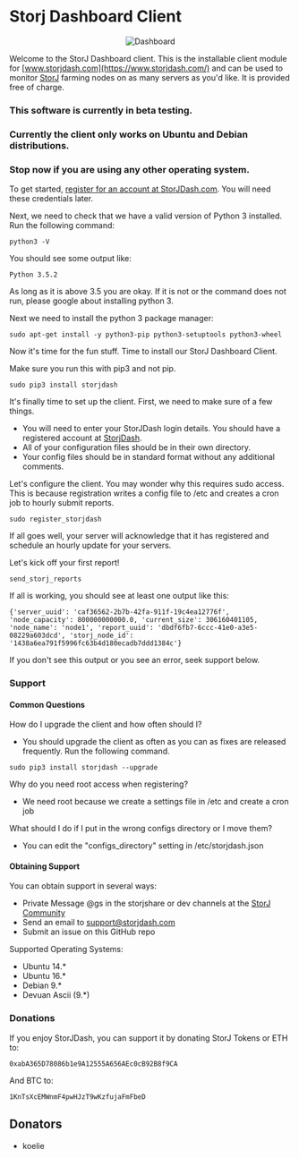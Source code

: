 # Storj Dashboard Client

<p align="center">
  <img src="https://s3-us-west-1.amazonaws.com/storjdashgeneral/Screenshot+2017-10-25+18.35.13.png" alt="Dashboard">
</p>

Welcome to the StorJ Dashboard client.  This is the installable client module for [www.storjdash.com](https://www.storjdash.com/) and can be used to monitor [StorJ](https://storj.io) farming nodes on as many servers as you'd like.  It is provided free of charge.

### This software is currently in beta testing.

### Currently the client only works on Ubuntu and Debian distributions.

### Stop now if you are using any other operating system.

To get started, [register for an account at StorJDash.com](https://www.storjdash.com/register/).  You will need these credentials later.

Next, we need to check that we have a valid version of Python 3 installed.  Run the following command:

```
python3 -V
```

You should see some output like:

```
Python 3.5.2
```

As long as it is above 3.5 you are okay.  If it is not or the command does not run, please google about installing python 3.

Next we need to install the python 3 package manager:

```
sudo apt-get install -y python3-pip python3-setuptools python3-wheel
```

Now it's time for the fun stuff.  Time to install our StorJ Dashboard Client.

Make sure you run this with pip3 and not pip.

```
sudo pip3 install storjdash
```
It's finally time to set up the client.  First, we need to make sure of a few things.

* You will need to enter your StorJDash login details.  You should have a registered account at [StorjDash](https://www.storjdash.com/).
* All of your configuration files should be in their own directory.
* Your config files should be in standard format without any additional comments.

Let's configure the client.  You may wonder why this requires sudo access.  This is because registration writes a config file to /etc and creates a cron job to hourly submit reports.

```
sudo register_storjdash
```

If all goes well, your server will acknowledge that it has registered and schedule an hourly update for your servers.

Let's kick off your first report!

```
send_storj_reports
```
If all is working, you should see at least one output like this:
```
{'server_uuid': 'caf36562-2b7b-42fa-911f-19c4ea12776f', 'node_capacity': 800000000000.0, 'current_size': 306160401105, 'node_name': 'node1', 'report_uuid': 'dbdf6fb7-6ccc-41e0-a3e5-08229a603dcd', 'storj_node_id': '1438a6ea791f5996fc63b4d180ecadb7ddd1384c'}
```
If you don't see this output or you see an error, seek support below.

### Support

#### Common Questions

How do I upgrade the client and how often should I?

* You should upgrade the client as often as you can as fixes are released frequently.  Run the following command.

```
sudo pip3 install storjdash --upgrade
```

Why do you need root access when registering?

* We need root because we create a settings file in /etc and create a cron job

What should I do if I put in the wrong configs directory or I move them?

* You can edit the "configs_directory" setting in /etc/storjdash.json

#### Obtaining Support

You can obtain support in several ways:

* Private Message @gs in the storjshare or dev channels at the [StorJ Community](https://community.storj.io/)
* Send an email to [support@storjdash.com](mailto:support@storjdash.com)
* Submit an issue on this GitHub repo

Supported Operating Systems:

* Ubuntu 14.*
* Ubuntu 16.*
* Debian 9.*
* Devuan Ascii (9.*)

### Donations

If you enjoy StorJDash, you can support it by donating StorJ Tokens or ETH to:

```
0xabA365D78086b1e9A12555A656AEc0cB92B8f9CA
```

And BTC to:

```
1KnTsXcEMWnmF4pwHJzT9wKzfujaFmFbeD
```

## Donators

* koelie